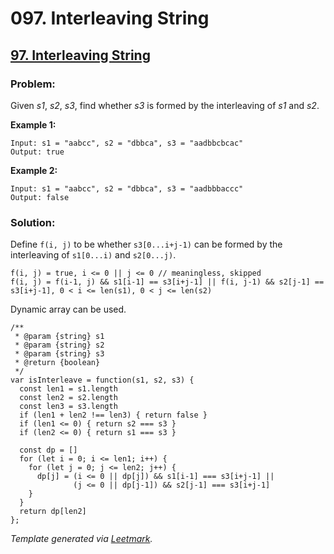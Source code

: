 # 097. Interleaving String

## [97. Interleaving String](https://leetcode.com/problems/interleaving-string/description/)

### Problem:

Given _s1_, _s2_, _s3_, find whether _s3_ is formed by the interleaving of _s1_ and _s2_.

**Example 1:**

```
Input: s1 = "aabcc", s2 = "dbbca", s3 = "aadbbcbcac"
Output: true
```

**Example 2:**

```
Input: s1 = "aabcc", s2 = "dbbca", s3 = "aadbbbaccc"
Output: false
```

### Solution:

Define `f(i, j)` to be whether `s3[0...i+j-1)` can be formed by the interleaving of `s1[0...i)` and `s2[0...j)`.

```
f(i, j) = true, i <= 0 || j <= 0 // meaningless, skipped
f(i, j) = f(i-1, j) && s1[i-1] == s3[i+j-1] || f(i, j-1) && s2[j-1] == s3[i+j-1], 0 < i <= len(s1), 0 < j <= len(s2)
```

Dynamic array can be used.

```
/**
 * @param {string} s1
 * @param {string} s2
 * @param {string} s3
 * @return {boolean}
 */
var isInterleave = function(s1, s2, s3) {
  const len1 = s1.length
  const len2 = s2.length
  const len3 = s3.length
  if (len1 + len2 !== len3) { return false }
  if (len1 <= 0) { return s2 === s3 }
  if (len2 <= 0) { return s1 === s3 }

  const dp = []
  for (let i = 0; i <= len1; i++) {
    for (let j = 0; j <= len2; j++) {
      dp[j] = (i <= 0 || dp[j]) && s1[i-1] === s3[i+j-1] ||
              (j <= 0 || dp[j-1]) && s2[j-1] === s3[i+j-1]
    }
  }
  return dp[len2]
};
```

_Template generated via [Leetmark](https://github.com/crimx/crx-leetmark)._
